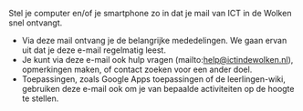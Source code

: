 Stel je computer en/of je smartphone zo in dat je mail van ICT in de Wolken snel ontvangt.

* Via deze mail ontvang je de belangrijke mededelingen. We gaan ervan uit dat je deze e-mail regelmatig leest.
* Je kunt via deze e-mail ook hulp vragen (mailto:help@ictindewolken.nl), opmerkingen maken, of contact zoeken voor een ander doel.
* Toepassingen, zoals Google Apps toepassingen of de leerlingen-wiki, gebruiken deze e-mail ook om je van bepaalde activiteiten op de hoogte te stellen.





